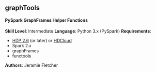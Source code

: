 ## graphTools 
#### PySpark GraphFrames Helper Functions

**Skill Level**: Intermediate
**Language**: Python 3.x (PySpark)
**Requirements**: 
- [HDP 2.6](http://hortonworks.com/products/sandbox/) (or later) or [HDCloud](https://hortonworks.github.io/hdp-aws/)
- Spark 2.x
- graphFrames
- functools

**Authors**: Jeramie Fletcher
